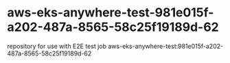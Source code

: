 # aws-eks-anywhere-test-981e015f-a202-487a-8565-58c25f19189d-62
repository for use with E2E test job aws-eks-anywhere-test:981e015f-a202-487a-8565-58c25f19189d-62
